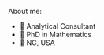 About me:
  * :seedling: Analytical Consultant
  * :rocket: PhD in Mathematics
  * :round_pushpin: NC, USA
